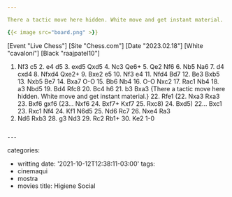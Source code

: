 ```yaml
---

There a tactic move here hidden. White move and get instant material.

{{< image src="board.png" >}}

```
[Event "Live Chess"]
[Site "Chess.com"]
[Date "2023.02.18"]
[White "cavaloni"]
[Black "raajpatel10"]

1. Nf3 c5 2. e4 d5 3. exd5 Qxd5 4. Nc3 Qe6+ 5. Qe2 Nf6 6. Nb5 Na6 7. d4 cxd4 8.
Nfxd4 Qxe2+ 9. Bxe2 e5 10. Nf3 e4 11. Nfd4 Bd7 12. Be3 Bxb5 13. Nxb5 Be7 14.
Bxa7 O-O 15. Bb6 Nb4 16. O-O Nxc2 17. Rac1 Nb4 18. a3 Nbd5 19. Bd4 Rfc8 20. Bc4
h6 21. b3 Bxa3 {There a tactic move here hidden. White move and get instant
material.} 22. Rfe1 (22. Nxa3 Rxa3 23. Bxf6 gxf6 (23... Nxf6 24. Bxf7+ Kxf7 25.
Rxc8) 24. Bxd5) 22... Bxc1 23. Rxc1 Nf4 24. Kf1 N6d5 25. Nd6 Rc7 26. Nxe4 Ra3
27. Nd6 Rxb3 28. g3 Nd3 29. Rc2 Rb1+ 30. Ke2 1-0
```

---
```

categories:
- writting
date: '2021-10-12T12:38:11-03:00'
tags:
- cinemaqui
- mostra
- movies
title: Higiene Social
